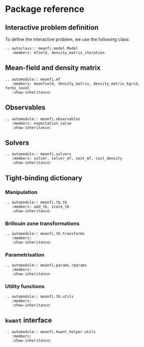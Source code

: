 # Package reference

## Interactive problem definition

To define the interactive problem, we use the following class:

```{eval-rst}
.. autoclass:: meanfi.model.Model
   :members: mfield, density_matrix_iteration
```

## Mean-field and density matrix

```{eval-rst}
.. automodule:: meanfi.mf
   :members: meanfield, density_matrix, density_matrix_kgrid, fermi_level
   :show-inheritance:
```

## Observables

```{eval-rst}
.. automodule:: meanfi.observables
   :members: expectation_value
   :show-inheritance:
```

## Solvers

```{eval-rst}
.. automodule:: meanfi.solvers
   :members: solver, solver_mf, cost_mf, cost_density
   :show-inheritance:
```

## Tight-binding dictionary

### Manipulation

```{eval-rst}
.. automodule:: meanfi.tb.tb
   :members: add_tb, scale_tb
   :show-inheritance:
```

### Brillouin zone transformations

```{eval-rst}
.. automodule:: meanfi.tb.transforms
   :members:
   :show-inheritance:
```

### Parametrisation

```{eval-rst}
.. automodule:: meanfi.params.rparams
   :members:
   :show-inheritance:
```

### Utility functions

```{eval-rst}
.. automodule:: meanfi.tb.utils
   :members:
   :show-inheritance:
```

## `kwant` interface

```{eval-rst}
.. automodule:: meanfi.kwant_helper.utils
   :members:
   :show-inheritance:
```
